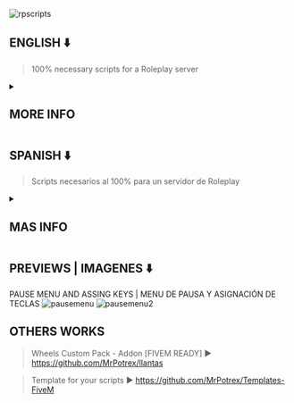 ![rpscripts](https://user-images.githubusercontent.com/32984490/167981395-59151f69-d153-4590-a20f-bc82321e224d.png)
## ENGLISH ⬇️
> 100% necessary scripts for a Roleplay server
<details>
  <summary><h2>MORE INFO</h2></summary>
	Include:
	
	- PAUSE MENU (SERVER NAME | DISCORD | ID | NOMBRE)
	- FAINTING (DEFAULT KEY 'U')	

</details>

## SPANISH ⬇️
> Scripts necesarios al 100% para un servidor de Roleplay
<details>
	<summary><h2>MAS INFO</h2></summary>
Incluye:
	
	- MENU DE PAUSA (NOMBRE DEL SERVER | DISCORD | ID | NOMBRE)
	- Desmayo (TECLA POR DEFECTO 'U')	
	
</details>

## PREVIEWS | IMAGENES ⬇️
PAUSE MENU AND ASSING KEYS | MENU DE PAUSA Y ASIGNACIÓN DE TECLAS
![pausemenu](https://media.discordapp.net/attachments/973516122349531136/974403635922497606/unknown.png?width=960&height=100) 
![pausemenu2](https://media.discordapp.net/attachments/973516122349531136/974405644457230356/unknown.png?width=960&height=100)

## OTHERS WORKS
> Wheels Custom Pack - Addon [FIVEM READY] ▶️ https://github.com/MrPotrex/llantas

> Template for your scripts ▶️ https://github.com/MrPotrex/Templates-FiveM
